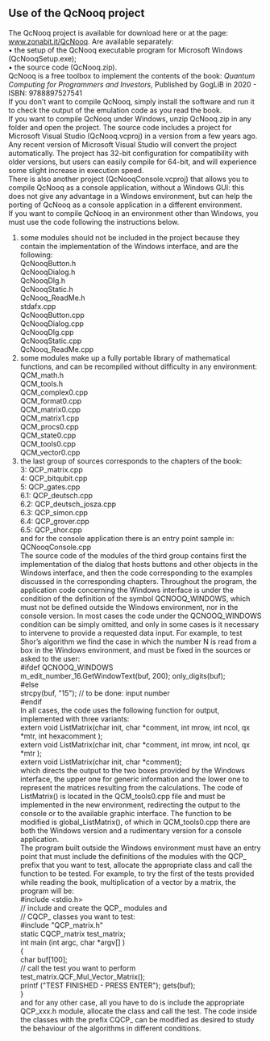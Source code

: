 ## Use of the QcNooq project<br>
The QcNooq project is available for download here or at the page: www.zonabit.it/QcNooq. Are available separately:<br>
•	the setup of the QcNooq executable program for Microsoft Windows (QcNooqSetup.exe);<br>
•	the source code (QcNooq.zip).<br>
QcNooq is a free toolbox to implement the contents of the book: <i>Quantum Computing for Programmers and Investors</i>, Published by GogLiB in 2020 - ISBN: 9788897527541<br>
If you don’t want to compile QcNooq, simply install the software and run it to check the output of the emulation code as you read the book.<br>
If you want to compile QcNooq under Windows, unzip QcNooq.zip in any folder and open the project. The source code includes a project for Microsoft Visual Studio (QcNooq.vcproj) in a version from a few years ago. Any recent version of Microsoft Visual Studio will convert the project automatically. The project has 32-bit configuration for compatibility with older versions, but users can easily compile for 64-bit, and will experience some slight increase in execution speed.<br>
There is also another project (QcNooqConsole.vcproj) that allows you to compile QcNooq as a console application, without a Windows GUI: this does not give any advantage in a Windows environment, but can help the porting of QcNooq as a console application in a different environment.<br>
If you want to compile QcNooq in an environment other than Windows, you must use the code following the instructions below.<br>
1.	some modules should not be included in the project because they contain the implementation of the Windows interface, and are the following:<br>
QcNooqButton.h<br>
QcNooqDialog.h<br>
QcNooqDlg.h<br>
QcNooqStatic.h<br>
QcNooq_ReadMe.h<br>
stdafx.cpp<br>
QcNooqButton.cpp<br>
QcNooqDialog.cpp<br>
QcNooqDlg.cpp<br>
QcNooqStatic.cpp<br>
QcNooq_ReadMe.cpp<br>
2.	some modules make up a fully portable library of mathematical functions, and can be recompiled without difficulty in any environment:<br>
QCM_math.h<br>
QCM_tools.h<br>
QCM_complex0.cpp<br>
QCM_format0.cpp<br>
QCM_matrix0.cpp<br>
QCM_matrix1.cpp<br>
QCM_procs0.cpp<br>
QCM_state0.cpp<br>
QCM_tools0.cpp<br>
QCM_vector0.cpp<br>
3.	the last group of sources corresponds to the chapters of the book:<br>
3: QCP_matrix.cpp<br>
4: QCP_bitqubit.cpp<br>
5: QCP_gates.cpp<br>
6.1: QCP_deutsch.cpp<br>
6.2: QCP_deutsch_josza.cpp<br>
6.3: QCP_simon.cpp<br>
6.4: QCP_grover.cpp<br>
6.5: QCP_shor.cpp<br>
and for the console application there is an entry point sample in:<br>
QCNooqConsole.cpp<br>
The source code of the modules of the third group contains first the implementation of the dialog that hosts buttons and other objects in the Windows interface, and then the code corresponding to the examples discussed in the corresponding chapters. Throughout the program, the application code concerning the Windows interface is under the condition of the definition of the symbol QCNOOQ_WINDOWS, which must not be defined outside the Windows environment, nor in the console version. In most cases the code under the QCNOOQ_WINDOWS condition can be simply omitted, and only in some cases is it necessary to intervene to provide a requested data input. For example, to test Shor’s algorithm we find the case in which the number N is read from a box in the Windows environment, and must be fixed in the sources or asked to the user:<br>
#ifdef QCNOOQ_WINDOWS<br>
m_edit_number_16.GetWindowText(buf, 200); only_digits(buf);<br>
#else<br>
strcpy(buf, "15"); // to be done: input number<br>
#endif<br>
In all cases, the code uses the following function for output, implemented with three variants:<br>
extern void ListMatrix(char init, char *comment, int mrow, int ncol, qx *mtr, int hexacomment );<br>
extern void ListMatrix(char init, char *comment, int mrow, int ncol, qx *mtr );<br>
extern void ListMatrix(char init, char *comment);<br>
which directs the output to the two boxes provided by the Windows interface, the upper one for generic information and the lower one to represent the matrices resulting from the calculations. The code of ListMatrix() is located in the QCM_tools0.cpp file and must be implemented in the new environment, redirecting the output to the console or to the available graphic interface. The function to be modified is global_ListMatrix(), of which in QCM_tools0.cpp there are both the Windows version and a rudimentary version for a console application.<br>
The program built outside the Windows environment must have an entry point that must include the definitions of the modules with the QCP_ prefix that you want to test, allocate the appropriate class and call the function to be tested. For example, to try the first of the tests provided while reading the book, multiplication of a vector by a matrix, the program will be:<br>
#include <stdio.h><br>
// include and create the QCP_ modules and<br>
// CQCP_ classes you want to test:<br>
#include "QCP_matrix.h"<br>
static CQCP_matrix test_matrix;<br>
int main (int argc, char *argv[] )<br>
{<br>
char buf[100];<br>
 // call the test you want to perform<br>
 test_matrix.QCF_Mul_Vector_Matrix();<br>
 printf ("TEST FINISHED - PRESS ENTER"); gets(buf);<br>
}<br>
and for any other case, all you have to do is include the appropriate QCP_xxx.h module, allocate the class and call the test. The code inside the classes with the prefix CQCP_ can be modified as desired to study the behaviour of the algorithms in different conditions.<br>
 

<!--
**qcnooq/qcnooq** is a ✨ _special_ ✨ repository because its `README.md` (this file) appears on your GitHub profile.



-->
